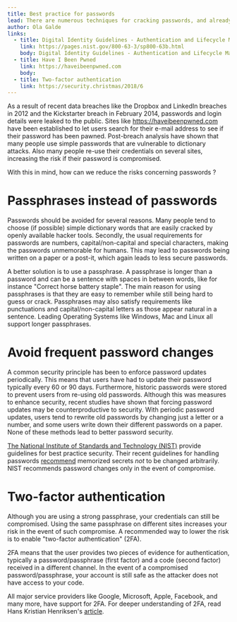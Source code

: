 ```yaml
---
title: Best practice for passwords
lead: There are numerous techniques for cracking passwords, and already cracked passwords are floating around the web waiting to be used by threat actors. How can we reduce the risks concerning passwords ?
author: Ola Galde
links:
  - title: Digital Identity Guidelines - Authentication and Lifecycle Management
    link: https://pages.nist.gov/800-63-3/sp800-63b.html
    body: Digital Identity Guidelines - Authentication and Lifecycle Management
  - title: Have I Been Pwned
    link: https://haveibeenpwned.com
    body: 
  - title: Two-factor authentication
    link: https://security.christmas/2018/6
---
```


As a result of recent data breaches like the Dropbox and LinkedIn breaches in 2012 and the Kickstarter breach in February 2014, passwords and login details were leaked to the public. Sites like https://haveibeenpwned.com have been established to let users search for their e-mail address to see if their password has been pawned. Post-breach analysis have shown that many people use simple passwords that are vulnerable to dictionary attacks. Also many people re-use their credentials on several sites, increasing the risk if their password is compromised. 

With this in mind, how can we reduce the risks concerning passwords ?  


# Passphrases instead of passwords
Passwords should be avoided for several reasons. Many people tend to choose (if possible) simple dictionary words that are easily cracked by openly available hacker tools. Secondly, the usual requirements for passwords are numbers, capital/non-capital and special characters, making the passwords unmemorable for humans. This may lead to passwords being written on a paper or a post-it, which again leads to less secure passwords.     

A better solution is to use a passphrase. A passphrase is longer than a password and can be a sentence with spaces in between words, like for instance "Correct horse battery staple". The main reason for using passphrases is that they are easy to remember while still being hard to guess or crack.  Passphrases may also satisfy requirements like punctuations and capital/non-capital letters as those appear natural in a sentence. Leading Operating Systems like Windows, Mac and Linux all support longer passphrases.
    

# Avoid frequent password changes
A common security principle has been to enforce password updates periodically. This means that users have had to update their password typically every 60 or 90 days. Furthermore, historic passwords were stored to prevent users from re-using old passwords. Although this was measures to enhance security, recent studies have shown that forcing password updates may be counterproductive to security. With periodic password updates, users tend to rewrite old passwords by changing just a letter or a number, and some users write down their different passwords on a paper. None of these methods lead to better password security.

[The National Institute of Standards and Technology (NIST)](https://www.nist.gov/) provide guidelines for best practice security. Their recent guidelines for handling passwords [recommend](https://pages.nist.gov/800-63-3/sp800-63b.html#reqauthtype) memorized secrets _not_ to be changed arbitrarily. NIST recommends password changes only in the event of compromise.   

# Two-factor authentication
Although you are using a strong passphrase, your credentials can still be compromised. Using the same passphrase on different sites increases your risk in the event of such compromise. A recommended way to lower the risk is to enable "two-factor authentication" (2FA). 

2FA means that the user provides two pieces of evidence for authentication, typically a password/passphrase (first factor) and a code (second factor) received in a different channel. In the event of a compromised password/passphrase, your account is still safe as the attacker does not have access to your code. 

All major service providers like Google, Microsoft, Apple, Facebook, and many more, have support for 2FA. For deeper understanding of 2FA, read Hans Kristian Henriksen's [article](https://security.christmas/2018/6).

  
